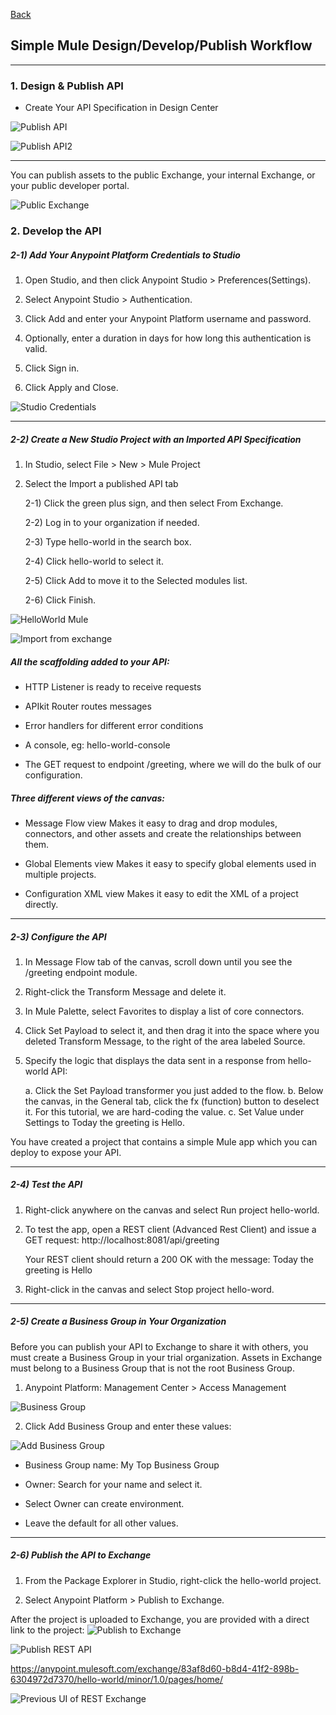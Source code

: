[Back](README.md)

## Simple Mule Design/Develop/Publish Workflow

<hr>

### 1. Design & Publish API

- Create Your API Specification in Design Center

![Publish API](publish_api.png)

![Publish API2](publish_api2.png)

<hr>

You can publish assets to the public Exchange, your internal Exchange, or your public developer portal.

![Public Exchange](public_exchange.png)

### 2. Develop the API

##### 2-1) Add Your Anypoint Platform Credentials to Studio

1. Open Studio, and then click Anypoint Studio > Preferences(Settings).

2. Select Anypoint Studio > Authentication.

3. Click Add and enter your Anypoint Platform username and password.

4. Optionally, enter a duration in days for how long this authentication is valid.

5. Click Sign in.

6. Click Apply and Close.

![Studio Credentials](studio_credentials.png)

<hr>

##### 2-2) Create a New Studio Project with an Imported API Specification

1. In Studio, select File > New > Mule Project

2. Select the Import a published API tab

    2-1) Click the green plus sign, and then select From Exchange.

    2-2) Log in to your organization if needed.

    2-3) Type hello-world in the search box.

    2-4) Click hello-world to select it.

    2-5) Click Add to move it to the Selected modules list.

    2-6) Click Finish.

![HelloWorld Mule](hello_world_mule.png)

![Import from exchange](new_mule_from_exchange.png)

##### All the scaffolding added to your API:

- HTTP Listener is ready to receive requests

- APIkit Router routes messages

- Error handlers for different error conditions

- A console, eg: hello-world-console

- The GET request to endpoint /greeting, where we will do the bulk of our configuration.

##### Three different views of the canvas:

- Message Flow view
    Makes it easy to drag and drop modules, connectors, and other assets and create the relationships between them.

- Global Elements view
    Makes it easy to specify global elements used in multiple projects.

- Configuration XML view
    Makes it easy to edit the XML of a project directly.

<hr>

##### 2-3) Configure the API


1. In Message Flow tab of the canvas, scroll down until you see the /greeting endpoint module.

2. Right-click the Transform Message and delete it.

3. In Mule Palette, select Favorites to display a list of core connectors.

4. Click Set Payload to select it, and then drag it into the space where you deleted Transform Message, to the right of the area labeled Source.

5. Specify the logic that displays the data sent in a response from hello-world API:

    a. Click the Set Payload transformer you just added to the flow.
    b. Below the canvas, in the General tab, click the fx (function) button to deselect it. For this tutorial, we are hard-coding the value.
    c. Set Value under Settings to Today the greeting is Hello.

You have created a project that contains a simple Mule app which you can deploy to expose your API.

<hr>

##### 2-4) Test the API

1. Right-click anywhere on the canvas and select Run project hello-world.

2. To test the app, open a REST client (Advanced Rest Client) and issue a GET request:
    http://localhost:8081/api/greeting

    Your REST client should return a 200 OK with the message: Today the greeting is Hello

3. Right-click in the canvas and select Stop project hello-word.

<hr>

##### 2-5) Create a Business Group in Your Organization

Before you can publish your API to Exchange to share it with others, you must create a Business Group in your trial organization. Assets in Exchange must belong to a Business Group that is not the root Business Group.

1. Anypoint Platform:
Management Center > Access Management

![Business Group](business_group.png)

2. Click Add Business Group and enter these values:

![Add Business Group](add_business_group.png)

- Business Group name: My Top Business Group

- Owner: Search for your name and select it.

- Select Owner can create environment.

- Leave the default for all other values.

<hr>

##### 2-6) Publish the API to Exchange

1. From the Package Explorer in Studio, right-click the hello-world project.

2. Select Anypoint Platform > Publish to Exchange.

After the project is uploaded to Exchange, you are provided with a direct link to the project:
![Publish to Exchange](publish_to_exchange.png)

![Publish REST API](published_rest_api_asset.png)

https://anypoint.mulesoft.com/exchange/83af8d60-b8d4-41f2-898b-6304972d7370/hello-world/minor/1.0/pages/home/

![Previous UI of REST Exchange](published_asset_previous.png)







